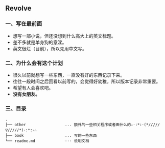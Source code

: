 ## Revolve

### 一、写在最前面

- 想写一部小说，但还没想到什么高大上的英文标题。
- 差不多就是单身狗的意淫。
- 英文很烂（目前），所以先用中文写。

### 二、为什么会有这个计划

- 很久以前就想写一些东西，一直没有好的东西记录下来。
- 往往一段时间之后回看以前写的，会觉得好幼稚，所以版本记录非常重要。
- 希望有人会喜欢吧。
- **没有女朋友。**
 
### 三、目录

```
.
├── other                 ... 额外的一些相关程序或者画什么的☆･:*:･(*/////∇/////*)･:*:･☆
├── book                  ... 写的一些东西
└── readme.md             ··· 说明文档
